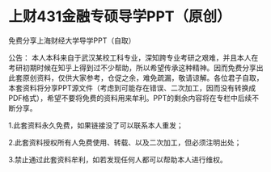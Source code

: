 # 上财431金融专硕导学PPT（原创）
免费分享上海财经大学导学PPT（自取）

公告：
本人本科来自于武汉某校工科专业，深知跨专业考研之艰难，并且本人在考研初期时候在知乎上得到过不少帮助，所以希望传承这种精神。因而免费分享出此套原创资料，仅供大家参考，仓促之余，难免疏漏，敬请谅解。各位君子自取，本套资料将分享PPT源文件（考虑到可能存在错误、二次加工，因而没有转换成PDF格式），希望不要将免费的资料用来牟利。PPT的剩余内容将在专栏中后续不断分享。

1.此套资料永久免费，如果链接没了可以联系本人重发；

2.此套资料授权所有人免费使用、转载、以及二次加工，但必须注明出处；

3.禁止通过此套资料牟利，如若发现任何人都可以帮助本人进行维权。
